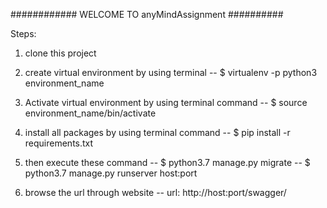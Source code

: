 ############ WELCOME TO anyMindAssignment ########## 


Steps:
1. clone this project
2. create virtual environment by using terminal 
    -- $ virtualenv -p python3 environment_name
3. Activate  virtual environment by using terminal command
    -- $ source environment_name/bin/activate
4. install all packages by using terminal command
    -- $ pip install -r requirements.txt
5. then execute these command
    -- $ python3.7 manage.py migrate
    -- $ python3.7 manage.py runserver host:port
    
6. browse the url through website
    -- url: http://host:port/swagger/
